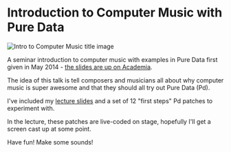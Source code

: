 Introduction to Computer Music with Pure Data
==================

![Intro to Computer Music title image](media/intro-computermusic.png)

A seminar introduction to computer music with examples in Pure Data first given in May 2014 - [the slides are up on Academia](https://www.academia.edu/7218890/Introduction_to_Computer_Music_with_Pd).

The idea of this talk is tell composers and musicians all about why computer music is super awesome and that they should all try out Pure Data (Pd).

I've included my [lecture slides](intro-presentation.md) and a set of 12 "first steps" Pd patches to experiment with.

In the lecture, these patches are live-coded on stage, hopefully I'll get a screen cast up at some point.

Have fun! Make some sounds!
